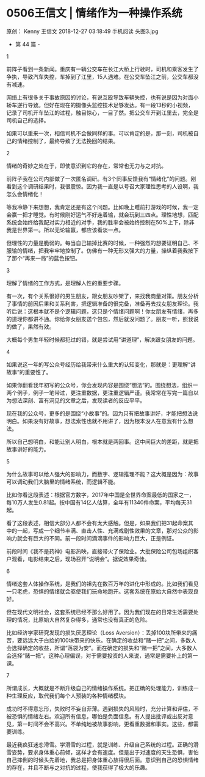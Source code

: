 # 0506王信文 | 情绪作为一种操作系统
原创：
Kenny
王信文
2018-12-27 03:18:49
手机阅读
头图3.jpg



- 第 44 篇 -



1


前阵子看到一条新闻。重庆有一辆公交车在长江大桥上行驶时，司机和乘客发生了争执，导致汽车失控，车掉到了江里，15人遇难。在公交车坠江之前，公交车都没有减速。



网络上有很多关于事故原因的讨论，有说互殴导致车辆失控，也有说是因为对面小轿车逆行导致。但好在现在的摄像头监控技术足够发达。有一段13秒的小视频，记录了司机开车坠江的过程，触目惊心，一目了然。把公交车开到江里去，完全是司机自己的选择。



如果可以重来一次，相信司机不会做同样的事。可以肯定的是，那一刻，司机被自己的情绪控制了，最终导致了无法挽回的结果。



2



情绪的奇妙之处在于，即使意识到它的存在，常常也无力与之对抗。



前阵子我在公司内部做了一次匿名调研。有3个同事反馈我有“情绪化”的问题。刚看到这个调研结果时，我很震惊。因为我一直是以号召大家理性思考的人设啊，我怎么会情绪化！


等我冷静下来想想，我肯定还是有这个问题。比如晚上睡前打游戏的时候，我一定会赢一把才睡觉。有时候刚好运气不好连着输，就会玩到三四点。理性地想，匹配系统会始终给我配对实力相近的对手，我的胜率会被始终控制在50%上下，除非我是世界第一。所以无论输赢，都应该看淡一点。

但理性的力量是脆弱的。每当自己输掉比赛的时候，一种强烈的想要证明自己、不服输的情绪，把我牢牢地控制了。仿佛有一种无形又强大的力量，操纵着我我按下了那个“再来一局”的蓝色按钮。



3



理解了情绪的工作方式，是理解人性的重要步骤。

有一次，有个关系很好的男生朋友，跟女朋友吵架了，来找我商量对策。朋友分析了事情的前因后果和关系利害，把逻辑准备的很完备，准备再去找女朋友理论。我听后说：这根本就不是个逻辑问题，这只是个情绪问题啊！你女朋友有情绪，再多的道理你都讲不通。你给你女朋友送个包包，然后就没问题了。朋友一听，照我说的做了，果然有效。

大概每个男生年轻时候都犯过的错，就是尝试用“讲道理”，解决跟女朋友的问题。



4



如果说这一年的写公众号经历给我带来什么重大的认知变化，那就是：更理解“讲故事”的重要性了。

如果你翻看我年初写的公众号，你会发现内容是围绕“想法”的。围绕想法，组织一两个例子，例子一笔带过，更注重数据，更注重逻辑严谨。我常常在写完一篇自以为想法深刻、富有洞见的文章之后，发现读者的反应平平。

现在我的公众号，更多的是围绕“小故事”的。因为只有把故事讲好，才能把想法说明白。如果没有好故事，想法索性也就不用讲了，因为根本没人在意我有什么想法。

所以自己想明白，和能让别人明白，根本就是两回事。这中间巨大的差距，就是把故事讲好的能力。



5



为什么故事可以给人强大的影响力，而数字、逻辑推理不能？这大概是因为：故事可以调动我们大脑里的情绪系统，而逻辑不能。

比如你看这段表述：根据官方数字，2017年中国是全世界命案最低的国家之一，每10万人发生0.81起。按中国有14亿人估算，全年有11340件命案，平均每天31起。

看了这段表述，相信大部分人都不会有太大感触。但是，如果我们把31起命案其中的一起，写成一个细节丰满、直击人性、充满戏剧性效果的文章，那对公众的影响力就会有巨大的不同。前一段时间滴滴事件的影响力巨大，正是例证。

前段时间《我不是药神》电影热映，直接带火了保险业。大批保险公司包场组织客户观看，电影结束之后，现场召开“说明会”。据说效果奇佳。



6



情绪这套人体操作系统，是我们的祖先在数百万年的进化中形成的。比如我们看见一只老虎，恐惧的情绪就会驱使我们玩命地跑开。这套系统在原始大自然中表现良好。



但在现代文明社会，这套系统已经不那么好用了。因为我们现在的日常生活需要处理的情况，比原始大自然复杂得多，通常也没有真正的危险。



比如经济学家研究发现的损失厌恶理论（Loss Aversion）：丢掉100块所带来的痛苦，要远远大于白捡的100块带来的快乐。在确定的收益和“赌一把”之间，多数人会选择确定的收益，所谓“落袋为安”。而在确定的损失和“赌一把”之间，大多数人会选择“赌一把”。这种心理偏误，对于需要投资的人来说，通常是需要补上的第一课。



7



所谓成长，大概就是不断升级自己的情绪操作系统。把正确的处理能力，训练成一种生理反应，取代我们每个人预装的各种情绪模块。



成功时不得意忘形，失败时不妄自菲薄。遇到损失的风险时，充分计算和评估，不被恐惧的情绪左右。欢迎所有信息，哪怕是负面信息。有人提出批评或出反对意见，第一时间不会不高兴。不单纯地被故事影响，更看重数据和事实。这些，都需要训练。



最近我疯狂迷恋滑雪。学滑雪的过程，就是训练、升级自己系统的过程。正确的滑雪姿势，要求身体重心前倾，这样才会有速度。但是出于对速度的天生恐惧，害怕自己摔倒的时候头先着地，我总是把身体重心放得很后面。意识到自己的恐惧情绪的存在，并且不断与之对抗的过程，使我获得了极大的乐趣。